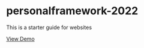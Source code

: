# personalframework-2022
This is a starter guide for websites

[View Demo](https://mtanaka8.github.io/personalframework-2022)